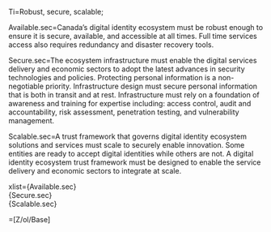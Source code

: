 Ti=Robust, secure, scalable;

Available.sec=Canada’s digital identity ecosystem must be robust enough to ensure it is secure, available, and accessible at all times. Full time services access also requires redundancy and disaster recovery tools.

Secure.sec=The ecosystem infrastructure must enable the digital services delivery and economic sectors to adopt the latest advances in security technologies and policies. Protecting personal information is a non-negotiable priority. Infrastructure design must secure personal information that is both in transit and at rest. Infrastructure must rely on a foundation of awareness and training for expertise including: access control, audit and accountability, risk assessment, penetration testing, and vulnerability management.

Scalable.sec=A trust framework that governs digital identity ecosystem solutions and services must scale to securely enable innovation. Some entities are ready to accept digital identities while others are not. A digital identity ecosystem trust framework must be designed to enable the service delivery and economic sectors to integrate at scale.

xlist={Available.sec}<br>{Secure.sec}<br>{Scalable.sec}

=[Z/ol/Base]